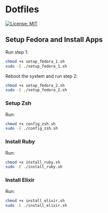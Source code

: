 # Dotfiles

[![License: MIT](https://img.shields.io/badge/License-MIT-blue.svg)](https://opensource.org/licenses/MIT)

## Setup Fedora and Install Apps

Run step 1:

```bash
chmod +x setup_fedora_1.sh
sudo -E ./setup_fedora_1.sh
```

Reboot the system and run step 2:

```bash
chmod +x setup_fedora_2.sh
sudo -E ./setup_fedora_2.sh
```

### Setup Zsh

Run:

```bash
chmod +x config_zsh.sh
sudo -E ./config_zsh.sh
```

### Install Ruby

Run:

```bash
chmod +x install_ruby.sh
sudo -E ./install_ruby.sh
```

### Install Elixir

Run:

```bash
chmod +x install_elixir.sh
sudo -E ./install_elixir.sh
```
